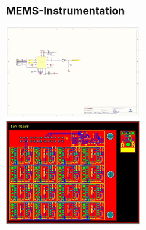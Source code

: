 # MEMS-Instrumentation



<img src="https://github.com/IanGlass/MEMS-Instrumentation/blob/master/Amplifier_Schematic.jpg" width="360">
<img src="https://github.com/IanGlass/MEMS-Instrumentation/blob/master/MEMS_Instrumentation.JPG" width="360">
